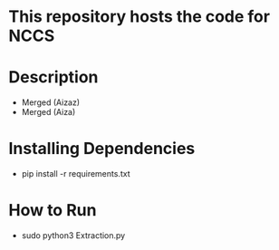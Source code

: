 # This repository hosts the code for NCCS
# Description
- Merged (Aizaz)
- Merged (Aiza)

# Installing Dependencies
- pip install -r requirements.txt

# How to Run
- sudo python3 Extraction.py

